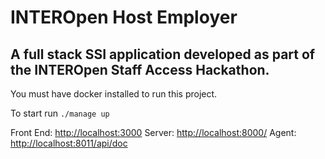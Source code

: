 # INTEROpen Host Employer

## A full stack SSI application developed as part of the INTEROpen Staff Access Hackathon.

You must have docker installed to run this project.

To start run `./manage up`

Front End: [http://localhost:3000](http://localhost:3000)
Server: [http://localhost:8000/](http://localhost:8000/)
Agent: [http://localhost:8011/api/doc](http://localhost:8011/api/doc)